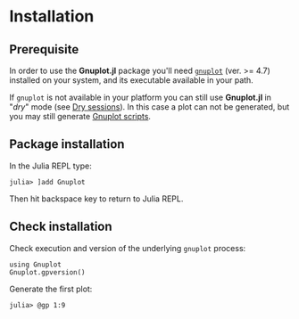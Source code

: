 # Installation

## Prerequisite
In order to use the **Gnuplot.jl** package you'll need [`gnuplot`](http://gnuplot.info/) (ver. >= 4.7) installed on your system, and its executable available in your path.

If `gnuplot` is not available in your platform you can still use **Gnuplot.jl** in "*dry*" mode (see [Dry sessions](@ref)).  In this case a plot can not be generated, but you may still generate [Gnuplot scripts](@ref).

## Package installation
In the Julia REPL type:
```julia-repl
julia> ]add Gnuplot
```
Then hit backspace key to return to Julia REPL.

## Check installation
Check execution and version of the underlying `gnuplot` process:
```@repl
using Gnuplot
Gnuplot.gpversion()
```

Generate the first plot:
```julia-repl
julia> @gp 1:9
```
